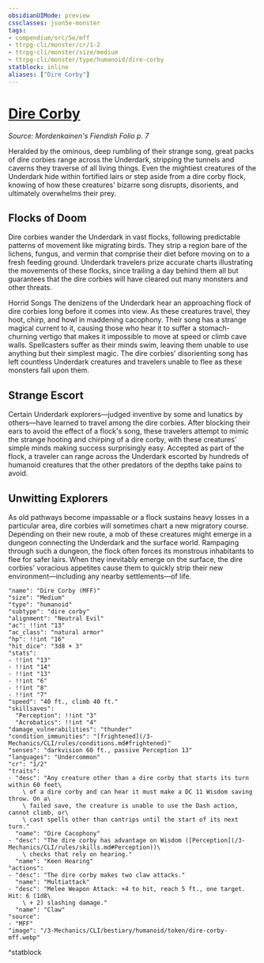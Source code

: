 ```yaml
---
obsidianUIMode: preview
cssclasses: json5e-monster
tags:
- compendium/src/5e/mff
- ttrpg-cli/monster/cr/1-2
- ttrpg-cli/monster/size/medium
- ttrpg-cli/monster/type/humanoid/dire-corby
statblock: inline
aliases: ["Dire Corby"]
---
```

# [Dire Corby](3-Mechanics\CLI\bestiary\humanoid/dire-corby-mff.md)
*Source: Mordenkainen's Fiendish Folio p. 7*  

Heralded by the ominous, deep rumbling of their strange song, great packs of dire corbies range across the Underdark, stripping the tunnels and caverns they traverse of all living things. Even the mightiest creatures of the Underdark hide within fortified lairs or step aside from a dire corby flock, knowing of how these creatures' bizarre song disrupts, disorients, and ultimately overwhelms their prey.

## Flocks of Doom

Dire corbies wander the Underdark in vast flocks, following predictable patterns of movement like migrating birds. They strip a region bare of the lichens, fungus, and vermin that comprise their diet before moving on to a fresh feeding ground. Underdark travelers prize accurate charts illustrating the movements of these flocks, since trailing a day behind them all but guarantees that the dire corbies will have cleared out many monsters and other threats.

Horrid Songs  The denizens of the Underdark hear an approaching flock of dire corbies long before it comes into view. As these creatures travel, they hoot, chirp, and howl in maddening cacophony. Their song has a strange magical current to it, causing those who hear it to suffer a stomach-churning vertigo that makes it impossible to move at speed or climb cave walls. Spellcasters suffer as their minds swim, leaving them unable to use anything but their simplest magic. The dire corbies' disorienting song has left countless Underdark creatures and travelers unable to flee as these monsters fall upon them.

## Strange Escort

Certain Underdark explorers—judged inventive by some and lunatics by others—have learned to travel among the dire corbies. After blocking their ears to avoid the effect of a flock's song, these travelers attempt to mimic the strange hooting and chirping of a dire corby, with these creatures' simple minds making success surprisingly easy. Accepted as part of the flock, a traveler can range across the Underdark escorted by hundreds of humanoid creatures that the other predators of the depths take pains to avoid.

## Unwitting Explorers

As old pathways become impassable or a flock sustains heavy losses in a particular area, dire corbies will sometimes chart a new migratory course. Depending on their new route, a mob of these creatures might emerge in a dungeon connecting the Underdark and the surface world. Rampaging through such a dungeon, the flock often forces its monstrous inhabitants to flee for safer lairs. When they inevitably emerge on the surface, the dire corbies' voracious appetites cause them to quickly strip their new environment—including any nearby settlements—of life.

```statblock
"name": "Dire Corby (MFF)"
"size": "Medium"
"type": "humanoid"
"subtype": "dire corby"
"alignment": "Neutral Evil"
"ac": !!int "13"
"ac_class": "natural armor"
"hp": !!int "16"
"hit_dice": "3d8 + 3"
"stats":
- !!int "13"
- !!int "14"
- !!int "13"
- !!int "6"
- !!int "8"
- !!int "7"
"speed": "40 ft., climb 40 ft."
"skillsaves":
  "Perception": !!int "3"
  "Acrobatics": !!int "4"
"damage_vulnerabilities": "thunder"
"condition_immunities": "[frightened](/3-Mechanics/CLI/rules/conditions.md#frightened)"
"senses": "darkvision 60 ft., passive Perception 13"
"languages": "Undercommon"
"cr": "1/2"
"traits":
- "desc": "Any creature other than a dire corby that starts its turn within 60 feet\
    \ of a dire corby and can hear it must make a DC 11 Wisdom saving throw. On a\
    \ failed save, the creature is unable to use the Dash action, cannot climb, or\
    \ cast spells other than cantrips until the start of its next turn."
  "name": "Dire Cacophony"
- "desc": "The dire corby has advantage on Wisdom ([Perception](/3-Mechanics/CLI/rules/skills.md#Perception))\
    \ checks that rely on hearing."
  "name": "Keen Hearing"
"actions":
- "desc": "The dire corby makes two claw attacks."
  "name": "Multiattack"
- "desc": "Melee Weapon Attack: +4 to hit, reach 5 ft., one target. Hit: 6 (1d8\
    \ + 2) slashing damage."
  "name": "Claw"
"source":
- "MFF"
"image": "/3-Mechanics/CLI/bestiary/humanoid/token/dire-corby-mff.webp"
```
^statblock